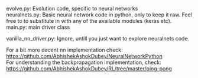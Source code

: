 evolve.py: Evolution code, specific to neural networks<br/>
neuralnets.py: Basic neural network code in python, only to keep it raw. Feel free to to substitute in with any of the available modules (keras etc).<br/>
main.py: main driver class<br/>

vanilla_nn_driver.py: Ignore, untill you just want to explore neuralnets code.<br/>

For a bit more decent nn implementation check: https://github.com/AbhishekAshokDubey/NeuralNetworkPython <br/>
For understanding the backpropagation implementation, check: https://github.com/AbhishekAshokDubey/RL/tree/master/ping-pong <br/>
